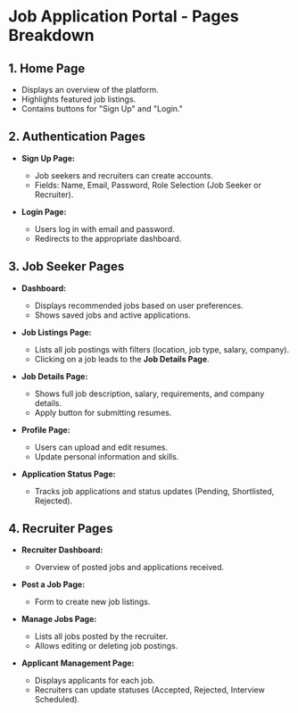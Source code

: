 # Job Application Portal - Pages Breakdown

## **1. Home Page**
- Displays an overview of the platform.
- Highlights featured job listings.
- Contains buttons for "Sign Up" and "Login."

## **2. Authentication Pages**
- **Sign Up Page:**  
  - Job seekers and recruiters can create accounts.
  - Fields: Name, Email, Password, Role Selection (Job Seeker or Recruiter).
  
- **Login Page:**  
  - Users log in with email and password.
  - Redirects to the appropriate dashboard.

## **3. Job Seeker Pages**
- **Dashboard:**  
  - Displays recommended jobs based on user preferences.
  - Shows saved jobs and active applications.

- **Job Listings Page:**  
  - Lists all job postings with filters (location, job type, salary, company).
  - Clicking on a job leads to the **Job Details Page**.

- **Job Details Page:**  
  - Shows full job description, salary, requirements, and company details.
  - Apply button for submitting resumes.

- **Profile Page:**  
  - Users can upload and edit resumes.
  - Update personal information and skills.

- **Application Status Page:**  
  - Tracks job applications and status updates (Pending, Shortlisted, Rejected).

## **4. Recruiter Pages**
- **Recruiter Dashboard:**  
  - Overview of posted jobs and applications received.
  
- **Post a Job Page:**  
  - Form to create new job listings.

- **Manage Jobs Page:**  
  - Lists all jobs posted by the recruiter.
  - Allows editing or deleting job postings.

- **Applicant Management Page:**  
  - Displays applicants for each job.
  - Recruiters can update statuses (Accepted, Rejected, Interview Scheduled).